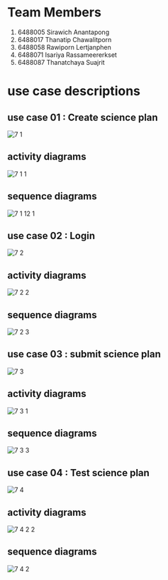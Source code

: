 # Team Members
1. 6488005 Sirawich Anantapong
2. 6488017	Thanatip	Chawalitporn
3. 6488058	Rawiporn 	Lertjanphen
4. 6488071	Isariya	Rassameererkset
5. 6488087	Thanatchaya	Suajrit

# use case descriptions 
## use case 01 : Create science plan
![7 1](https://github.com/ICT-Mahidol/Gemini-2023/assets/144013287/89d4623e-6a65-47cd-af14-621038d07c8f)
## activity diagrams
![7 1 1](https://github.com/ICT-Mahidol/Gemini-2023/assets/144013287/9efdb2fa-3277-4933-a007-8a62405989b5)
## sequence diagrams
![7 1 12 1](https://github.com/ICT-Mahidol/Gemini-2023/assets/144013287/da261199-6cc7-4477-bd72-e85517306807)

## use case 02 : Login
![7 2](https://github.com/ICT-Mahidol/Gemini-2023/assets/144013287/d2c2fd20-2260-4209-ab9d-6a57ad1c3960)
## activity diagrams
![7 2 2](https://github.com/ICT-Mahidol/Gemini-2023/assets/144013287/c8c70ac4-3b40-4a28-a059-76a65eb1647c)
## sequence diagrams
![7 2 3](https://github.com/ICT-Mahidol/Gemini-2023/assets/144013287/58dcde19-460d-4ba7-9db1-3d95efd4aff1)

## use case 03 : submit science plan
![7 3](https://github.com/ICT-Mahidol/Gemini-2023/assets/144013287/2ff04c7b-451f-4040-9682-2b2b3aee5dc7)
## activity diagrams
![7 3 1](https://github.com/ICT-Mahidol/Gemini-2023/assets/144013287/a45fa96b-b3d9-424f-9a3c-eabb22cbdf66)
## sequence diagrams
![7 3 3](https://github.com/ICT-Mahidol/Gemini-2023/assets/144013287/ad8d442c-bac7-41ad-8191-d41c6d3fb9bc)

## use case 04 : Test science plan
![7 4](https://github.com/ICT-Mahidol/Gemini-2023/assets/144013287/e9a19510-85a5-4f3c-8bb1-30c9086ef04f)
## activity diagrams
![7 4 2 2](https://github.com/ICT-Mahidol/Gemini-2023/assets/144013287/a6e4198f-d916-4a57-9262-4f9f9dc03cd2)
## sequence diagrams
![7 4 2](https://github.com/ICT-Mahidol/Gemini-2023/assets/144013287/84e3da50-5a08-43ea-8c9e-d42c40da8dd7)
